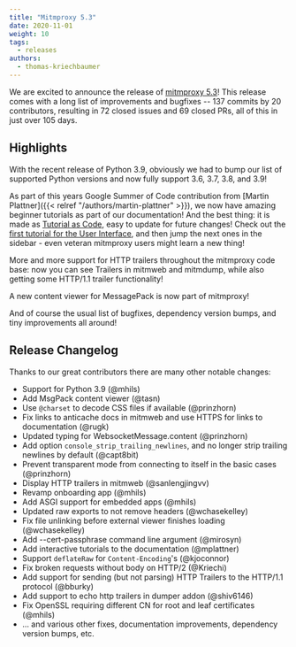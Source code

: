 ```yaml
---
title: "Mitmproxy 5.3"
date: 2020-11-01
weight: 10
tags:
  - releases
authors:
  - thomas-kriechbaumer
---
```


We are excited to announce the release of [mitmproxy 5.3](https://github.com/mitmproxy/mitmproxy/releases/tag/v5.3.0)! This release comes with a long list of improvements and bugfixes -- 137 commits by 20 contributors, resulting in 72 closed issues and 69 closed PRs, all of this in just over 105 days.

<!--more-->

## Highlights

With the recent release of Python 3.9, obviously we had to bump our list of
supported Python versions and now fully support 3.6, 3.7, 3.8, and 3.9!

As part of this years Google Summer of Code contribution from [Martin Plattner]({{< relref "/authors/martin-plattner" >}}), we now have amazing
beginner tutorials as part of our documentation! And the best thing: it is made
as [Tutorial as
Code](https://github.com/mitmproxy/mitmproxy/blob/aca7284ab64783531193d013e3685864cac8f339/docs/scripts/clirecording/screenplays.py),
easy to update for future changes! Check out the [first tutorial for the User
Interface](https://docs.mitmproxy.org/stable/mitmproxytutorial-userinterface/),
and then jump the next ones in the sidebar - even veteran mitmproxy users might
learn a new thing!

More and more support for HTTP trailers throughout the mitmproxy code base: now
you can see Trailers in mitmweb and mitmdump, while also getting some HTTP/1.1
trailer functionality!

A new content viewer for MessagePack is now part of mitmproxy!

And of course the usual list of bugfixes, dependency version bumps, and tiny
improvements all around!

## Release Changelog

Thanks to our great contributors there are many other notable changes:

* Support for Python 3.9 (@mhils)
* Add MsgPack content viewer (@tasn)
* Use `@charset` to decode CSS files if available (@prinzhorn)
* Fix links to anticache docs in mitmweb and use HTTPS for links to documentation (@rugk)
* Updated typing for WebsocketMessage.content (@prinzhorn)
* Add option `console_strip_trailing_newlines`, and no longer strip trailing newlines by default (@capt8bit)
* Prevent transparent mode from connecting to itself in the basic cases (@prinzhorn)
* Display HTTP trailers in mitmweb (@sanlengjingvv)
* Revamp onboarding app (@mhils)
* Add ASGI support for embedded apps (@mhils)
* Updated raw exports to not remove headers (@wchasekelley)
* Fix file unlinking before external viewer finishes loading (@wchasekelley)
* Add --cert-passphrase command line argument (@mirosyn)
* Add interactive tutorials to the documentation (@mplattner)
* Support `deflateRaw` for `Content-Encoding`'s (@kjoconnor)
* Fix broken requests without body on HTTP/2 (@Kriechi)
* Add support for sending (but not parsing) HTTP Trailers to the HTTP/1.1 protocol (@bburky)
* Add support to echo http trailers in dumper addon (@shiv6146)
* Fix OpenSSL requiring different CN for root and leaf certificates (@mhils)
* ... and various other fixes, documentation improvements, dependency version bumps, etc.
